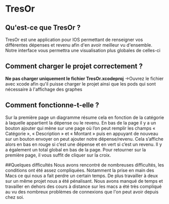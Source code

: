 # TresOr

## Qu'est-ce que TresOr ?
TresOr est une application pour IOS permettant de renseigner vos différentes dépenses et revenu afin d'en avoir meilleur vu d'ensemble. Notre interface vous permettra une visualisation plus globales de celles-ci 

## Comment charger le projet correctement ?
**Ne pas charger uniquement le fichier TresOr.xcodeproj**
->Ouvrez le fichier avec xcode afin qu'il puisse charger le projet ainsi que les pods qui sont nécessaire à l'affichage des graphes

## Comment fonctionne-t-elle ?
Sur la première page un diagramme résume cela en fonction de la catégorie à laquelle appartient la dépense ou le revenu. En bas de la page il y a un bouton ajouter qui mène sur une page où l’on peut remplir les champs « Catégorie », « Description » et « Montant » puis en appuyant de nouveau sur un bouton envoyer on peut ajouter notre dépense/revenu. Cela s’affiche alors en bas en rouge si c’est une dépense et en vert si c’est un revenu. Il y a également un total global en bas de la page. Pour retourner sur la première page, il vous suffit de cliquer sur la croix.

##Quelques difficultés
Nous avons rencontré de nombreuses difficultés, les conditions ont été assez compliquées. Notamment la prise en main des Macs ce qui nous a fait perdre un certain temps. De plus travailler à deux sur un même projet nous a été pénalisant.  Nous avons manqué de temps et travailler en dehors des cours à distance sur les macs a été très compliqué au vu des nombreux problèmes de connexions que l'on peut avoir depuis chez soi.
